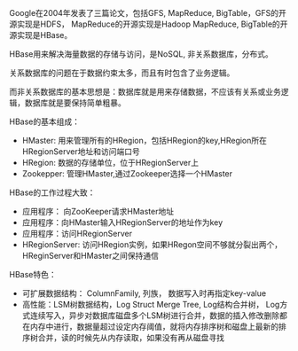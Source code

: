 Google在2004年发表了三篇论文，包括GFS, MapReduce, BigTable，GFS的开源实现是HDFS， MapReduce的开源实现是Hadoop MapReduce, BigTable的开源实现是HBase。

HBase用来解决海量数据的存储与访问，是NoSQL, 非关系数据库，分布式。

关系数据库的问题在于数据约束太多，而且有时包含了业务逻辑。

而非关系数据库的基本思想是：数据库就是用来存储数据，不应该有关系或业务逻辑，数据库就是要保持简单粗暴。

HBase的基本组成：

- HMaster: 用来管理所有的HRegion，包括HRegion的key,HRegion所在HRegionServer地址和访问端口号
- HRegion: 数据的存储单位，位于HRegionServer上
- Zookepper: 管理HMaster,通过Zookeeper选择一个HMaster


HBase的工作过程大致：

- 应用程序： 向ZooKeeper请求HMaster地址
- 应用程序：向HMaster输入HRegionServer的地址作为key
- 应用程序：访问HRegionServer
- HRegionServer: 访问HRegion实例，如果HRegon空间不够就分裂出两个， HReginServer和HMaster之间保持通信

HBase特色：
- 可扩展数据结构： ColumnFamily, 列族， 数据写入时再指定key-value
- 高性能：LSM树数据结构，Log Struct Merge Tree, Log结构合并树， Log方式连续写入，异步对数据库磁盘多个LSM树进行合并，数据的插入修改删除都在内存中进行，数据量超过设定内存阈值，就将内存排序树和磁盘上最新的排序树合并，读的时候先从内存读取，如果没有再从磁盘寻找





